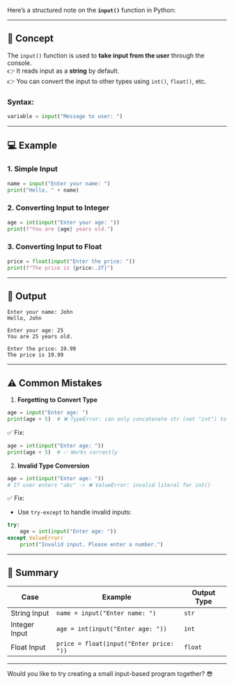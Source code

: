 Here’s a structured note on the **`input()`** function in Python:

---

## 📝 **Concept**  
The `input()` function is used to **take input from the user** through the console.  
👉 It reads input as a **string** by default.  
👉 You can convert the input to other types using `int()`, `float()`, etc.

### **Syntax:**
```python
variable = input("Message to user: ")
```

---

## 💻 **Example**  
### 1. **Simple Input**
```python
name = input("Enter your name: ")
print("Hello, " + name)
```

### 2. **Converting Input to Integer**
```python
age = int(input("Enter your age: "))
print(f"You are {age} years old.")
```

### 3. **Converting Input to Float**
```python
price = float(input("Enter the price: "))
print(f"The price is {price:.2f}")
```

---

## 📌 **Output**  
```
Enter your name: John
Hello, John

Enter your age: 25
You are 25 years old.

Enter the price: 19.99
The price is 19.99
```

---

## ⚠️ **Common Mistakes**  
1. **Forgetting to Convert Type**  
```python
age = input("Enter age: ")
print(age + 5)  # ❌ TypeError: can only concatenate str (not "int") to str
```
✅ Fix:
```python
age = int(input("Enter age: "))
print(age + 5)  # ✅ Works correctly
```

2. **Invalid Type Conversion**  
```python
age = int(input("Enter age: "))
# If user enters "abc" -> ❌ ValueError: invalid literal for int()
```
✅ Fix:
- Use `try-except` to handle invalid inputs:
```python
try:
    age = int(input("Enter age: "))
except ValueError:
    print("Invalid input. Please enter a number.")
```

---

## 🎯 **Summary**  
| Case | Example | Output Type |
|-------|---------|-------------|
| String Input | `name = input("Enter name: ")` | `str` |
| Integer Input | `age = int(input("Enter age: "))` | `int` |
| Float Input | `price = float(input("Enter price: "))` | `float` |

---

Would you like to try creating a small input-based program together? 😎